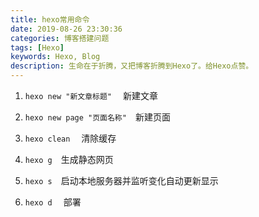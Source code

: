 ```yaml
---
title: hexo常用命令
date: 2019-08-26 23:30:36
categories: 博客搭建问题
tags: [Hexo]
keywords: Hexo, Blog
description: 生命在于折腾，又把博客折腾到Hexo了。给Hexo点赞。
---
```


1. `hexo new "新文章标题"`  &emsp;新建文章   

2. `hexo new page "页面名称"`&emsp;新建页面
3. `hexo clean` &emsp;清除缓存
4. `hexo g`&emsp;生成静态网页
5. `hexo s`&emsp;启动本地服务器并监听变化自动更新显示
6. `hexo d` &emsp;部署